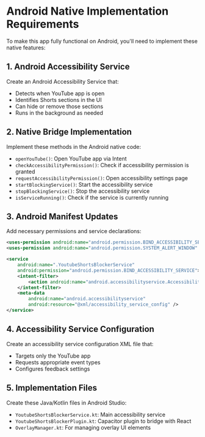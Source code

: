 
# Android Native Implementation Requirements

To make this app fully functional on Android, you'll need to implement these native features:

## 1. Android Accessibility Service

Create an Android Accessibility Service that:
- Detects when YouTube app is open
- Identifies Shorts sections in the UI
- Can hide or remove those sections
- Runs in the background as needed

## 2. Native Bridge Implementation

Implement these methods in the Android native code:
- `openYouTube()`: Open YouTube app via Intent
- `checkAccessibilityPermission()`: Check if accessibility permission is granted
- `requestAccessibilityPermission()`: Open accessibility settings page
- `startBlockingService()`: Start the accessibility service
- `stopBlockingService()`: Stop the accessibility service
- `isServiceRunning()`: Check if the service is currently running

## 3. Android Manifest Updates

Add necessary permissions and service declarations:
```xml
<uses-permission android:name="android.permission.BIND_ACCESSIBILITY_SERVICE" />
<uses-permission android:name="android.permission.SYSTEM_ALERT_WINDOW" />

<service
    android:name=".YoutubeShortsBlockerService"
    android:permission="android.permission.BIND_ACCESSIBILITY_SERVICE">
    <intent-filter>
        <action android:name="android.accessibilityservice.AccessibilityService" />
    </intent-filter>
    <meta-data
        android:name="android.accessibilityservice"
        android:resource="@xml/accessibility_service_config" />
</service>
```

## 4. Accessibility Service Configuration

Create an accessibility service configuration XML file that:
- Targets only the YouTube app
- Requests appropriate event types
- Configures feedback settings

## 5. Implementation Files

Create these Java/Kotlin files in Android Studio:
- `YoutubeShortsBlockerService.kt`: Main accessibility service
- `YoutubeShortsBlockerPlugin.kt`: Capacitor plugin to bridge with React
- `OverlayManager.kt`: For managing overlay UI elements
